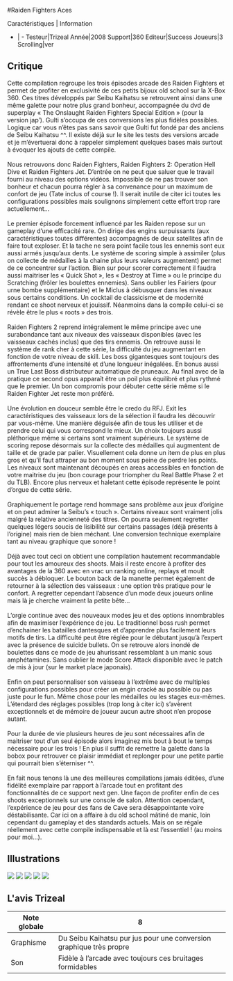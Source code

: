 #Raiden Fighters Aces

Caractéristiques | Information
- | -
Testeur|Trizeal
Année|2008
Support|360
Editeur|Success
Joueurs|3
Scrolling|ver

## Critique
Cette compilation regroupe les trois épisodes arcade des Raiden Fighters et permet de profiter en exclusivité de ces petits bijoux old school sur la X-Box 360. Ces titres développés par Seibu Kaihatsu se retrouvent ainsi dans une même galette pour notre plus grand bonheur, accompagnée du dvd de superplay « The Onslaught Raiden Fighters Special Edition » (pour la version jap’). Gulti s’occupa de ces conversions les plus fidèles possibles. Logique car vous n’êtes pas sans savoir que Gulti fut fondé par des anciens de Seibu Kaihatsu ^^. Il existe déjà sur le site les tests des versions arcade et je m’évertuerai donc à rappeler simplement quelques bases mais surtout à évoquer les ajouts de cette compile.<br/><br/>Nous retrouvons donc Raiden Fighters, Raiden Fighters 2: Operation Hell Dive et Raiden Fighters Jet. D’entrée on ne peut que saluer que le travail fourni au niveau des options vidéos. Impossible de ne pas trouver son bonheur et chacun pourra régler à sa convenance pour un maximum de confort de jeu (Tate inclus of course !). Il serait inutile de citer ici toutes les configurations possibles mais soulignons simplement cette effort trop rare actuellement…<br/><br/>Le premier épisode forcement influencé par les Raiden repose sur un gameplay d’une efficacité rare. On dirige des engins surpuissants (aux caractéristiques toutes différentes) accompagnés de deux satellites afin de faire tout exploser. Et la tache ne sera point facile tous les ennemis sont eux aussi armés jusqu’aux dents. Le système de scoring simple à assimiler (plus on collecte de médailles à la chaine plus leurs valeurs augmentent) permet de ce concentrer sur l’action. Bien sur pour scorer correctement il faudra aussi maitriser les « Quick Shot », les « Destroy at Time » ou le principe du Scratching (frôler les boulettes ennemies). Sans oublier les Fairiers (pour urne bombe supplémentaire) et le Miclus à débusquer dans les niveaux sous certains conditions. Un cocktail de classicisme et de modernité rendant ce shoot nerveux et jouissif. Néanmoins dans la compile celui-ci se révèle être le plus « roots » des trois.<br/><br/>Raiden Fighters 2 reprend intégralement le même principe avec une surabondance tant aux niveaux des vaisseaux disponibles (avec les vaisseaux cachés inclus) que des tirs ennemis. On retrouve aussi le système de rank cher à cette série, la difficulté du jeu augmentant en fonction de votre niveau de skill. Les boss gigantesques sont toujours des affrontements d’une intensité et d’une longueur inégalées. En bonus aussi un True Last Boss distributeur automatique de pruneaux. Au final avec de la pratique ce second opus apparaît être un poil plus équilibré et plus rythmé que le premier. Un bon compromis pour débuter cette série même si le Raiden Fighter Jet reste mon préféré.<br/><br/>Une évolution en douceur semble être le credo du RFJ. Exit les caractéristiques des vaisseaux lors de la sélection il faudra les découvrir par vous-même. Une manière déguisée afin de tous les utiliser et de prendre celui qui vous correspond le mieux. Un choix toujours aussi pléthorique même si certains sont vraiment supérieurs. Le système de scoring repose désormais sur la collecte des médailles qui augmentent de taille et de grade par palier. Visuellement cela donne un item de plus en plus gros et qu’il faut attraper au bon moment sous peine de perdre les points. Les niveaux sont maintenant découpés en areas accessibles en fonction de votre maitrise du jeu (bon courage pour triompher du Real Battle Phase 2 et du TLB). Encore plus nerveux et haletant cette épisode représente le point d’orgue de cette série.<br/><br/>Graphiquement le portage rend hommage sans problème aux jeux d’origine et on peut admirer la Seibu’s « touch ». Certains niveaux sont vraiment jolis malgré la relative ancienneté des titres. On pourra seulement regretter quelques légers soucis de lisibilité sur certains passages (déjà présents à l’origine) mais rien de bien méchant. Une conversion technique exemplaire tant au niveau graphique que sonore !<br/><br/>Déjà avec tout ceci on obtient une compilation hautement recommandable pour tout les amoureux des shoots. Mais il reste encore à profiter des avantages de la 360 avec en vrac un ranking online, replays et moult succès à débloquer. Le bouton back de la manette permet également de retourner à la sélection des vaisseaux : une option très pratique pour le confort. A regretter cependant l’absence d’un mode deux joueurs online mais là je cherche vraiment la petite bête…<br/><br/>L’orgie continue avec des nouveaux modes jeu et des options innombrables afin de maximiser l’expérience de jeu. Le traditionnel boss rush permet d’enchainer les batailles dantesques et d’apprendre plus facilement leurs motifs de tirs. La difficulté peut être réglée pour le débutant jusqu’à l’expert avec la présence de suicide bullets. On se retrouve alors inondé de boulettes dans ce mode de jeu ahurissant ressemblant à un manic sous amphétamines. Sans oublier le mode Score Attack disponible avec le patch de mis à jour (sur le market place japonais).<br/><br/>Enfin on peut personnaliser son vaisseau à l’extrême avec de multiples configurations possibles pour créer un engin cracké au possible ou pas juste pour le fun. Même chose pour les médailles ou les stages eux-mêmes. L’étendard des réglages possibles (trop long à citer ici) s’avèrent exceptionnels et de mémoire de joueur aucun autre shoot n’en propose autant.<br/><br/>Pour la durée de vie plusieurs heures de jeu sont nécessaires afin de maitriser tout d’un seul épisode alors imaginez mis bout à bout le temps nécessaire pour les trois ! En plus il suffit de remettre la galette dans la bobox pour retrouver ce plaisir immédiat et replonger pour une petite partie qui pourrait bien s’éterniser ^^.<br/><br/>En fait nous tenons là une des meilleures compilations jamais éditées, d’une fidélité exemplaire par rapport à l’arcade tout en profitant des fonctionnalités de ce support next gen. Une façon de profiter enfin de ces shoots exceptionnels sur une console de salon. Attention cependant, l’expérience de jeu pour des fans de Cave sera désappointante voire déstabilisante. Car ici on a affaire à du old school mâtiné de manic, loin cependant du gameplay et des standards actuels. Mais on se régale réellement avec cette compile indispensable et là est l’essentiel ! (au moins pour moi…).

## Illustrations
![](http://www.shmup.com/images/thumbs/img_fiche_1_1435.jpg)
![](http://www.shmup.com/images/thumbs/img_fiche_2_1435.jpg)
![](http://www.shmup.com/images/thumbs/img_fiche_3_1435.jpg)
![](http://www.shmup.com/images/thumbs/img_fiche_4_1435.gif)
![](http://www.shmup.com/images/thumbs/)

## L'avis Trizeal
Note globale|8
-|-
Graphisme|Du Seibu Kaihatsu pur jus pour une conversion graphique très propre
Son|Fidèle à l’arcade avec toujours ces bruitages formidables
